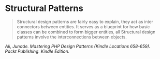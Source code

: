 Structural Patterns
===================

> Structural design patterns are fairly easy to explain, they act as inter connectors between entities. It serves as a blueprint for how basic classes can be combined to form bigger entities, all Structural design patterns involve the interconnections between objects.

*Ali, Junade. Mastering PHP Design Patterns (Kindle Locations 658-659). Packt Publishing. Kindle Edition.* 
